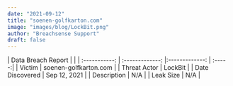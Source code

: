 ```yaml
---
date: "2021-09-12"
title: "soenen-golfkarton.com"
image: "images/blog/LockBit.png"
author: "Breachsense Support"
draft: false
---
```


| Data Breach Report         |              | 
| :-----------: | :-------------:   |:-------------:    | :-----:|
| Victim    | soenen-golfkarton.com      | 
| Threat Actor    | LockBit      | 
| Date Discovered    | Sep 12, 2021      | 
| Description    | N/A      | 
| Leak Size    | N/A      | 

